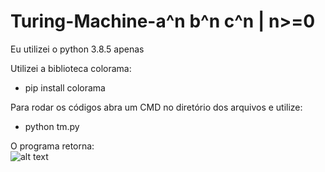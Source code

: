 # Turing-Machine-a^n b^n c^n | n>=0 

Eu utilizei o python 3.8.5 apenas

Utilizei a biblioteca colorama:
- pip install colorama

Para rodar os códigos abra um CMD no diretório dos arquivos e utilize:
- python tm.py

O programa retorna:<br />
![alt text](https://cdn.discordapp.com/attachments/771470980324524043/913125353986342972/unknown.png)
